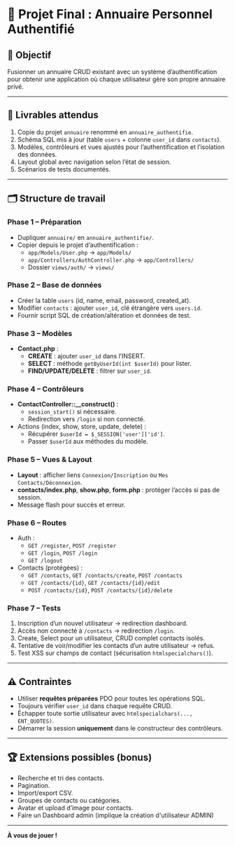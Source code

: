 # 📱 Projet Final : Annuaire Personnel Authentifié

## 🎯 Objectif

Fusionner un annuaire CRUD existant avec un système d’authentification pour obtenir une application où chaque utilisateur gère son propre annuaire privé.

***

## 🚀 Livrables attendus

1. Copie du projet `annuaire` renommé en `annuaire_authentifie`.
2. Schéma SQL mis à jour (table `users` + colonne `user_id` dans `contacts`).
3. Modèles, contrôleurs et vues ajustés pour l’authentification et l’isolation des données.
4. Layout global avec navigation selon l’état de session.
5. Scénarios de tests documentés.

***

## 🗂️ Structure de travail

### Phase 1 – Préparation

- Dupliquer `annuaire/` en `annuaire_authentifie/`.
- Copier depuis le projet d’authentification :
    - `app/Models/User.php` → `app/Models/`
    - `app/Controllers/AuthController.php` → `app/Controllers/`
    - Dossier `views/auth/` → `views/`


### Phase 2 – Base de données

- Créer la table `users` (id, name, email, password, created_at).
- Modifier `contacts` : ajouter `user_id`, clé étrangère vers `users.id`.
- Fournir script SQL de création/altération et données de test.


### Phase 3 – Modèles

- **Contact.php** :
    - **CREATE** : ajouter `user_id` dans l’INSERT.
    - **SELECT** : méthode `getByUserId(int $userId)` pour lister.
    - **FIND/UPDATE/DELETE** : filtrer sur `user_id`.


### Phase 4 – Contrôleurs

- **ContactController::__construct()** :
    - `session_start()` si nécessaire.
    - Redirection vers `/login` si non connecté.
- Actions (index, show, store, update, delete) :
    - Récupérer `$userId = $_SESSION['user']['id']`.
    - Passer `$userId` aux méthodes du modèle.


### Phase 5 – Vues \& Layout

- **Layout** : afficher liens `Connexion/Inscription` ou `Mes Contacts/Déconnexion`.
- **contacts/index.php**, **show.php**, **form.php** : protéger l’accès si pas de session.
- Message flash pour succès et erreur.


### Phase 6 – Routes

- Auth :
    - `GET /register`, `POST /register`
    - `GET /login`, `POST /login`
    - `GET /logout`
- Contacts (protégées) :
    - `GET /contacts`, `GET /contacts/create`, `POST /contacts`
    - `GET /contacts/{id}`, `GET /contacts/{id}/edit`
    - `POST /contacts/{id}`, `POST /contacts/{id}/delete`


### Phase 7 – Tests

1. Inscription d’un nouvel utilisateur → redirection dashboard.
2. Accès non connecté à `/contacts` → redirection `/login`.
3. Create, Select pour un utilisateur, CRUD complet contacts isolés.
4. Tentative de voir/modifier les contacts d’un autre utilisateur → refus.
5. Test XSS sur champs de contact (sécurisation `htmlspecialchars()`).

***

## ⚠️ Contraintes

- Utiliser **requêtes préparées** PDO pour toutes les opérations SQL.
- Toujours vérifier `user_id` dans chaque requête CRUD.
- Échapper toute sortie utilisateur avec `htmlspecialchars(..., ENT_QUOTES)`.
- Démarrer la session **uniquement** dans le constructeur des contrôleurs.

***

## 🏆 Extensions possibles (bonus)

- Recherche et tri des contacts.
- Pagination.
- Import/export CSV.
- Groupes de contacts ou catégories.
- Avatar et upload d’image pour contacts.
- Faire un Dashboard admin (implique la création d'utilisateur ADMIN)
***

**À vous de jouer !**